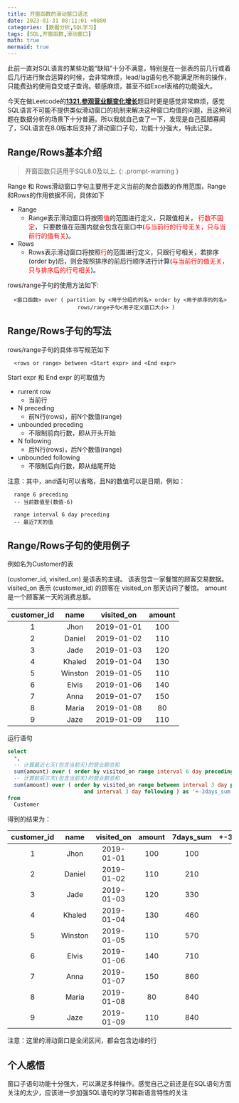 ```yaml
---
title: 开窗函数的滑动窗口语法
date: 2023-01-31 08:11:01 +0800
categories: [数据分析,SQL学习]
tags: [SQL,开窗函数,滑动窗口]
math: true
mermaid: true
---
```


此前一直对SQL语言的某些功能“缺陷”十分不满意，特别是在一张表的前几行或着后几行进行聚合运算的时候，会非常麻烦，lead/lag语句也不能满足所有的操作，只能费劲的使用自交或子查询。顿感麻烦，甚至不如Excel表格的功能强大。

今天在做Leetcode的[**1321.参观营业额变化增长**](https://leetcode.cn/problems/restaurant-growth/description/)题目时更是感觉非常麻烦，感觉SQL语言不可能不提供类似滑动窗口的机制来解决这种窗口均值的问题，且这种问题在数据分析的场景下十分普遍。所以我就自己查了一下，发现是自己孤陋寡闻了，SQL语言在8.0版本后支持了滑动窗口子句，功能十分强大，特此记录。

## Range/Rows基本介绍
> 开窗函数只适用于SQL8.0及以上.
{: .prompt-warning }

Range 和 Rows滑动窗口字句主要用于定义当前的聚合函数的作用范围，Range和Rows的作用依据不同，具体如下

- Range
  + Range表示滑动窗口将按照<span style="color:red;">值</span>的范围进行定义，只跟值相关，
  <span style="color:red;">行数不固定</span>，
  只要数值在范围内就会包含在窗口中(<span style="color:red;">与当前行的行号无关，只与当前行的值有关</span>)。
- Rows
  + Rows表示滑动窗口将按照<span style="color:red;">行</span>的范围进行定义，只跟行号相关，若排序(order by)后，则会按照排序的前后行顺序进行计算(<span style="color:red;">与当前行的值无关，只与排序后的行号相关</span>)。


rows/range子句的使用方法如下:

```
  <窗口函数> over ( partition by <用于分组的列名> order by <用于排序的列名> 
                      rows/range子句<用于定义窗口大小> )
```

## Range/Rows子句的写法

rows/range子句的具体书写规范如下

```
  <rows or range> between <Start expr> and <End expr>
```

Start expr 和 End expr 的可取值为
- rurrent row
  + 当前行
- N preceding
  + 前N行(rows)，前N个数值(range)
- unbounded preceding
  + 不限制前向行数，即从开头开始
- N following
  + 后N行(rows)，后N个数值(range)
- unbounded following
  + 不限制后向行数，即从结尾开始

注意：其中，and语句可以省略，且N的数值可以是日期，例如：
```
  range 6 preceding	
  -- 当前数值至(数值-6)

  range interval 6 day preceding	
  -- 最近7天的值
```
## Range/Rows子句的使用例子

例如名为Customer的表

(customer_id, visited_on) 是该表的主键。
该表包含一家餐馆的顾客交易数据。
visited_on 表示 (customer_id) 的顾客在 visited_on 那天访问了餐馆。
amount 是一个顾客某一天的消费总额。

| customer_id | name         | visited_on   | amount      |
|:-----------:|:------------:|:------------:|:-----------:|
| 1           | Jhon         | 2019-01-01   | 100         |
| 2           | Daniel       | 2019-01-02   | 110         |
| 3           | Jade         | 2019-01-03   | 120         |
| 4           | Khaled       | 2019-01-04   | 130         |
| 5           | Winston      | 2019-01-05   | 110         | 
| 6           | Elvis        | 2019-01-06   | 140         | 
| 7           | Anna         | 2019-01-07   | 150         |
| 8           | Maria        | 2019-01-08   | 80          |
| 9           | Jaze         | 2019-01-09   | 110         | 

运行语句

```sql
select
  *,
  -- 计算最近七天(包含当前天)的营业额总和
  sum(amount) over ( order by visited_on range interval 6 day preceding) as '7days_sum',
  -- 计算前后三天(包含当前天)的营业额总和
  sum(amount) over ( order by visited_on range between interval 3 day preceding 
                        and interval 3 day following ) as '+-3days_sum'
from 
  Customer
```

得到的结果为：

| customer_id | name    | visited_on | amount | 7days_sum | +-3days_sum |
|:-----------:|:-------:|:----------:|:------:|:---------:|:-----------:|
| 1           | Jhon    | 2019-01-01 | 100    | 100       | 460         |
| 2           | Daniel  | 2019-01-02 | 110    | 210       | 570         |
| 3           | Jade    | 2019-01-03 | 120    | 330       | 710         |
| 4           | Khaled  | 2019-01-04 | 130    | 460       | 860         |
| 5           | Winston | 2019-01-05 | 110    | 570       | 840         |
| 6           | Elvis   | 2019-01-06 | 140    | 710       | 840         |
| 7           | Anna    | 2019-01-07 | 150    | 860       | 1000        |
| 8           | Maria   | 2019-01-08 | 80     | 840       | 870         |
| 9           | Jaze    | 2019-01-09 | 110    | 840       | 760         |

注意：这里的滑动窗口是全闭区间，都会包含边缘的行

## 个人感悟

窗口子语句功能十分强大，可以满足多种操作。感觉自己之前还是在SQL语句方面关注的太少，应该进一步加强SQL语句的学习和新语言特性的关注
